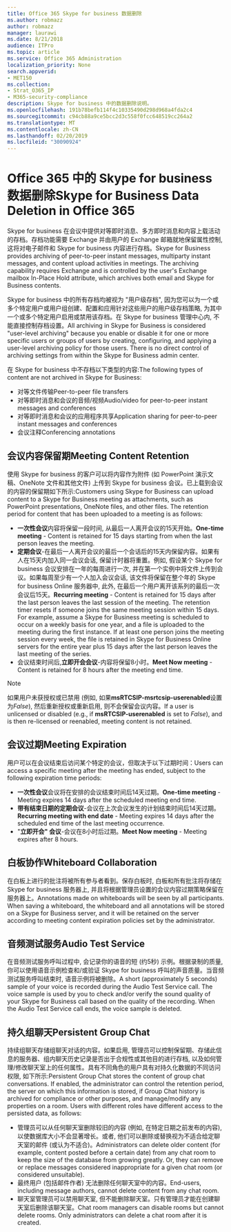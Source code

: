 ```yaml
---
title: Office 365 Skype for business 数据删除
ms.author: robmazz
author: robmazz
manager: laurawi
ms.date: 8/21/2018
audience: ITPro
ms.topic: article
ms.service: Office 365 Administration
localization_priority: None
search.appverid:
- MET150
ms.collection:
- Strat_O365_IP
- M365-security-compliance
description: Skype for business 中的数据删除说明。
ms.openlocfilehash: 191b78befb114f4c10335490d298d968a4fda2c4
ms.sourcegitcommit: c94cb88a9ce5bcc2d3c558f0fcc648519cc264a2
ms.translationtype: MT
ms.contentlocale: zh-CN
ms.lasthandoff: 02/20/2019
ms.locfileid: "30090924"
---
```

# <a name="skype-for-business-data-deletion-in-office-365"></a><span data-ttu-id="9a4a2-103">Office 365 中的 Skype for business 数据删除</span><span class="sxs-lookup"><span data-stu-id="9a4a2-103">Skype for Business Data Deletion in Office 365</span></span>

<span data-ttu-id="9a4a2-p101">Skype for business 在会议中提供对等即时消息、多方即时消息和内容上载活动的存档。存档功能需要 Exchange 并由用户的 Exchange 邮箱就地保留属性控制, 这将对电子邮件和 Skype for business 内容进行存档。</span><span class="sxs-lookup"><span data-stu-id="9a4a2-p101">Skype for Business provides archiving of peer-to-peer instant messages, multiparty instant messages, and content upload activities in meetings. The archiving capability requires Exchange and is controlled by the user's Exchange mailbox In-Place Hold attribute, which archives both email and Skype for Business contents.</span></span>

<span data-ttu-id="9a4a2-p102">Skype for business 中的所有存档均被视为 "用户级存档", 因为您可以为一个或多个特定用户或用户组创建、配置和应用针对这些用户的用户级存档策略, 为其中一个或多个特定用户启用或禁用该存档。在 Skype for business 管理中心内, 不能直接控制存档设置。</span><span class="sxs-lookup"><span data-stu-id="9a4a2-p102">All archiving in Skype for Business is considered "user-level archiving" because you enable or disable it for one or more specific users or groups of users by creating, configuring, and applying a user-level archiving policy for those users. There is no direct control of archiving settings from within the Skype for Business admin center.</span></span>

<span data-ttu-id="9a4a2-108">在 Skype for business 中不存档以下类型的内容:</span><span class="sxs-lookup"><span data-stu-id="9a4a2-108">The following types of content are not archived in Skype for Business:</span></span> 
- <span data-ttu-id="9a4a2-109">对等文件传输</span><span class="sxs-lookup"><span data-stu-id="9a4a2-109">Peer-to-peer file transfers</span></span>
- <span data-ttu-id="9a4a2-110">对等即时消息和会议的音频/视频</span><span class="sxs-lookup"><span data-stu-id="9a4a2-110">Audio/video for peer-to-peer instant messages and conferences</span></span>
- <span data-ttu-id="9a4a2-111">对等即时消息和会议的应用程序共享</span><span class="sxs-lookup"><span data-stu-id="9a4a2-111">Application sharing for peer-to-peer instant messages and conferences</span></span>
- <span data-ttu-id="9a4a2-112">会议注释</span><span class="sxs-lookup"><span data-stu-id="9a4a2-112">Conferencing annotations</span></span> 

## <a name="meeting-content-retention"></a><span data-ttu-id="9a4a2-113">会议内容保留期</span><span class="sxs-lookup"><span data-stu-id="9a4a2-113">Meeting Content Retention</span></span>
<span data-ttu-id="9a4a2-p103">使用 Skype for business 的客户可以将内容作为附件 (如 PowerPoint 演示文稿、OneNote 文件和其他文件) 上传到 Skype for business 会议。已上载到会议的内容的保留期如下所示:</span><span class="sxs-lookup"><span data-stu-id="9a4a2-p103">Customers using Skype for Business can upload content to a Skype for Business meeting as attachments, such as PowerPoint presentations, OneNote files, and other files. The retention period for content that has been uploaded to a meeting is as follows:</span></span>
- <span data-ttu-id="9a4a2-116">**一次性会议**内容将保留一段时间, 从最后一人离开会议的15天开始。</span><span class="sxs-lookup"><span data-stu-id="9a4a2-116">**One-time meeting** - Content is retained for 15 days starting from when the last person leaves the meeting.</span></span>
- <span data-ttu-id="9a4a2-p104">**定期会议**-在最后一人离开会议的最后一个会话后的15天内保留内容。如果有人在15天内加入同一会议会话, 保留计时器将重置。例如, 假设某个 Skype for business 会议安排在一年的每周进行一次, 并在第一个实例中将文件上传到会议。如果每周至少有一个人加入会议会话, 该文件将保留在整个年的 Skype for business Online 服务器中, 此外, 在最后一个用户离开该系列的最后一次会议后15天。</span><span class="sxs-lookup"><span data-stu-id="9a4a2-p104">**Recurring meeting** - Content is retained for 15 days after the last person leaves the last session of the meeting. The retention timer resets if someone joins the same meeting session within 15 days. For example, assume a Skype for Business meeting is scheduled to occur on a weekly basis for one year, and a file is uploaded to the meeting during the first instance. If at least one person joins the meeting session every week, the file is retained in Skype for Business Online servers for the entire year plus 15 days after the last person leaves the last meeting of the series.</span></span>
- <span data-ttu-id="9a4a2-121">会议结束时间后,**立即开会会议**-内容将保留8小时。</span><span class="sxs-lookup"><span data-stu-id="9a4a2-121">**Meet Now meeting** - Content is retained for 8 hours after the meeting end time.</span></span>

> [!NOTE]
> <span data-ttu-id="9a4a2-122">如果用户未获授权或已禁用 (例如, 如果**msRTCSIP-msrtcsip-userenabled**设置为*False*), 然后重新授权或重新启用, 则不会保留会议内容。</span><span class="sxs-lookup"><span data-stu-id="9a4a2-122">If a user is unlicensed or disabled (e.g., if **msRTCSIP-userenabled** is set to *False*), and is then re-licensed or reenabled, meeting content is not retained.</span></span>

## <a name="meeting-expiration"></a><span data-ttu-id="9a4a2-123">会议过期</span><span class="sxs-lookup"><span data-stu-id="9a4a2-123">Meeting Expiration</span></span>
<span data-ttu-id="9a4a2-124">用户可以在会议结束后访问某个特定的会议，但取决于以下过期时间：</span><span class="sxs-lookup"><span data-stu-id="9a4a2-124">Users can access a specific meeting after the meeting has ended, subject to the following expiration time periods:</span></span>
- <span data-ttu-id="9a4a2-125">**一次性会议**会议将在安排的会议结束时间后14天过期。</span><span class="sxs-lookup"><span data-stu-id="9a4a2-125">**One-time meeting** - Meeting expires 14 days after the scheduled meeting end time.</span></span>
- <span data-ttu-id="9a4a2-126">**带有结束日期的定期会议**-会议在上次会议发生的计划结束时间后14天过期。</span><span class="sxs-lookup"><span data-stu-id="9a4a2-126">**Recurring meeting with end date** - Meeting expires 14 days after the scheduled end time of the last meeting occurrence.</span></span>
- <span data-ttu-id="9a4a2-127">"**立即开会" 会议**-会议在8小时后过期。</span><span class="sxs-lookup"><span data-stu-id="9a4a2-127">**Meet Now meeting** - Meeting expires after 8 hours.</span></span>

## <a name="whiteboard-collaboration"></a><span data-ttu-id="9a4a2-128">白板协作</span><span class="sxs-lookup"><span data-stu-id="9a4a2-128">Whiteboard Collaboration</span></span>
<span data-ttu-id="9a4a2-p105">在白板上进行的批注将被所有参与者看到。保存白板时, 白板和所有批注将存储在 Skype for business 服务器上, 并且将根据管理员设置的会议内容过期策略保留在服务器上。</span><span class="sxs-lookup"><span data-stu-id="9a4a2-p105">Annotations made on whiteboards will be seen by all participants. When saving a whiteboard, the whiteboard and all annotations will be stored on a Skype for Business server, and it will be retained on the server according to meeting content expiration policies set by the administrator.</span></span>

## <a name="audio-test-service"></a><span data-ttu-id="9a4a2-131">音频测试服务</span><span class="sxs-lookup"><span data-stu-id="9a4a2-131">Audio Test Service</span></span>
<span data-ttu-id="9a4a2-p106">在音频测试服务呼叫过程中, 会记录你的语音的短 (约5秒) 示例。根据录制的质量, 你可以使用语音示例检查和/或验证 Skype for business 呼叫的声音质量。当音频测试服务呼叫结束时, 语音示例将被删除。</span><span class="sxs-lookup"><span data-stu-id="9a4a2-p106">A short (approximately 5 seconds) sample of your voice is recorded during the Audio Test Service call. The voice sample is used by you to check and/or verify the sound quality of your Skype for Business call based on the quality of the recording. When the Audio Test Service call ends, the voice sample is deleted.</span></span>

## <a name="persistent-group-chat"></a><span data-ttu-id="9a4a2-135">持久组聊天</span><span class="sxs-lookup"><span data-stu-id="9a4a2-135">Persistent Group Chat</span></span>
<span data-ttu-id="9a4a2-p107">持续组聊天存储组聊天对话的内容。如果启用, 管理员可以控制保留期、存储此信息的服务器、组内聊天历史记录是否出于合规性或其他目的进行存档, 以及如何管理/修改聊天室上的任何属性。具有不同角色的用户具有对持久化数据的不同访问权限, 如下所示:</span><span class="sxs-lookup"><span data-stu-id="9a4a2-p107">Persistent Group Chat stores the content of group chat conversations. If enabled, the administrator can control the retention period, the server on which this information is stored, if Group Chat history is archived for compliance or other purposes, and manage/modify any properties on a room. Users with different roles have different access to the persisted data, as follows:</span></span>
- <span data-ttu-id="9a4a2-p108">管理员可以从任何聊天室删除较旧的内容 (例如, 在特定日期之前发布的内容), 以使数据库大小不会显著增长。或者, 他们可以删除或替换视为不适合给定聊天室的邮件 (或认为不适合)。</span><span class="sxs-lookup"><span data-stu-id="9a4a2-p108">Administrators can delete older content (for example, content posted before a certain date) from any chat room to keep the size of the database from growing greatly. Or, they can remove or replace messages considered inappropriate for a given chat room (or considered unsuitable).</span></span>
- <span data-ttu-id="9a4a2-141">最终用户 (包括邮件作者) 无法删除任何聊天室中的内容。</span><span class="sxs-lookup"><span data-stu-id="9a4a2-141">End-users, including message authors, cannot delete content from any chat room.</span></span>
- <span data-ttu-id="9a4a2-p109">聊天室管理员可以禁用聊天室, 但不能删除聊天室。只有管理员才能在创建聊天室后删除该聊天室。</span><span class="sxs-lookup"><span data-stu-id="9a4a2-p109">Chat room managers can disable rooms but cannot delete rooms. Only administrators can delete a chat room after it is created.</span></span>